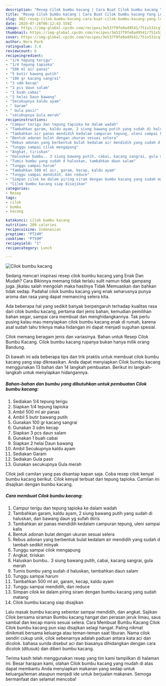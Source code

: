 ```yaml
---
description: "Resep Cilok bumbu kacang | Cara Buat Cilok bumbu kacang Yang Lezat"
title: "Resep Cilok bumbu kacang | Cara Buat Cilok bumbu kacang Yang Lezat"
slug: 982-resep-cilok-bumbu-kacang-cara-buat-cilok-bumbu-kacang-yang-lezat
date: 2020-07-26T06:12:43.559Z
image: https://img-global.cpcdn.com/recipes/3e537f9fe0a49541/751x532cq70/cilok-bumbu-kacang-foto-resep-utama.jpg
thumbnail: https://img-global.cpcdn.com/recipes/3e537f9fe0a49541/751x532cq70/cilok-bumbu-kacang-foto-resep-utama.jpg
cover: https://img-global.cpcdn.com/recipes/3e537f9fe0a49541/751x532cq70/cilok-bumbu-kacang-foto-resep-utama.jpg
author: Nora Park
ratingvalue: 3.4
reviewcount: 6
recipeingredient:
- "1/4 tepung terigu"
- "1/4 tepung tapioka"
- "500 ml air panas"
- "5 butir bawang putih"
- "100 gr kacang sangrai"
- "3 sdm kecap"
- "3 pcs daun salam"
- "1 buah cabai"
- "2 helai Daun bawang"
- "Secukupnya kaldu ayam"
- " Garam"
- " Gula pasir"
- "secukupnya Gula merah"
recipeinstructions:
- "Campur terigu dan tepung tapioka ke dalam wadah"
- "Tambahkan garam, kaldu ayam, 2 siung bawang putih yang sudah di haluskan, dan bawang daun yg sufah diiris"
- "Tambahkan air panas mendidih kedalam campuran tepung, uleni sampai kalis"
- "Bentuk adonan bulat dengan ukuran sesuai selera"
- "Rebus adonan yang berbentuk bulat kedalam air mendidih yang sudah d tambah sedikit minyak"
- "Tunggu sampai cilok mengapung"
- "Angkat, tiriskan"
- "Haluskan bumbu.. 3 siung bawang putih, cabai, kacang sangrai, gula merah"
- "Tumis bumbu yang sudah d haluskan, tambahkan daun salam"
- "Tunggu sampai harum"
- "Tambahkan 500 ml air, garam, kecap, kaldu ayam"
- "Tunggu sampai mendidih, dan reduce"
- "Simpan cilok ke dalam piring siram dengan bumbu kacang yang sudah matang"
- "Cilok bumbu kacang siap disajikan"
categories:
- Resep
tags:
- cilok
- bumbu
- kacang

katakunci: cilok bumbu kacang 
nutrition: 209 calories
recipecuisine: Indonesian
preptime: "PT24M"
cooktime: "PT59M"
recipeyield: "1"
recipecategory: Lunch

---
```



![Cilok bumbu kacang](https://img-global.cpcdn.com/recipes/3e537f9fe0a49541/751x532cq70/cilok-bumbu-kacang-foto-resep-utama.jpg)

Sedang mencari inspirasi resep cilok bumbu kacang yang Enak Dan Mudah? Cara Bikinnya memang tidak terlalu sulit namun tidak gampang juga. jikalau salah mengolah maka hasilnya Tidak Memuaskan dan bahkan tidak sedap. Padahal cilok bumbu kacang yang enak seharusnya punya aroma dan rasa yang dapat memancing selera kita.

Ada beberapa hal yang sedikit banyak berpengaruh terhadap kualitas rasa dari cilok bumbu kacang, pertama dari jenis bahan, kemudian pemilihan bahan segar, sampai cara membuat dan menghidangkannya. Tak perlu pusing kalau mau menyiapkan cilok bumbu kacang enak di rumah, karena asal sudah tahu triknya maka hidangan ini dapat menjadi suguhan spesial.

Cilok memang beragam jenis dan variasinya. Bahan untuk Resep Cilok Bumbu Kacang. Cilok bumbu kacang rupanya bukan hanya milik orang Bandung.


Di bawah ini ada beberapa tips dan trik praktis untuk membuat cilok bumbu kacang yang siap dikreasikan. Anda dapat menyiapkan Cilok bumbu kacang menggunakan 13 bahan dan 14 langkah pembuatan. Berikut ini langkah-langkah untuk menyiapkan hidangannya.

<!--inarticleads1-->

##### Bahan-bahan dan bumbu yang dibutuhkan untuk pembuatan Cilok bumbu kacang:

1. Sediakan 1/4 tepung terigu
1. Siapkan 1/4 tepung tapioka
1. Ambil 500 ml air panas
1. Ambil 5 butir bawang putih
1. Gunakan 100 gr kacang sangrai
1. Gunakan 3 sdm kecap
1. Siapkan 3 pcs daun salam
1. Gunakan 1 buah cabai
1. Siapkan 2 helai Daun bawang
1. Ambil Secukupnya kaldu ayam
1. Sediakan  Garam
1. Sediakan  Gula pasir
1. Gunakan secukupnya Gula merah


Cilok jadi camilan yang pas disantap kapan saja. Coba resep cilok kenyal bumbu kacang berikut. Cilok kenyal terbuat dari tepung tapioka. Camilan ini disajikan dengan bumbu kacang. 

<!--inarticleads2-->

##### Cara membuat Cilok bumbu kacang:

1. Campur terigu dan tepung tapioka ke dalam wadah
1. Tambahkan garam, kaldu ayam, 2 siung bawang putih yang sudah di haluskan, dan bawang daun yg sufah diiris
1. Tambahkan air panas mendidih kedalam campuran tepung, uleni sampai kalis
1. Bentuk adonan bulat dengan ukuran sesuai selera
1. Rebus adonan yang berbentuk bulat kedalam air mendidih yang sudah d tambah sedikit minyak
1. Tunggu sampai cilok mengapung
1. Angkat, tiriskan
1. Haluskan bumbu.. 3 siung bawang putih, cabai, kacang sangrai, gula merah
1. Tumis bumbu yang sudah d haluskan, tambahkan daun salam
1. Tunggu sampai harum
1. Tambahkan 500 ml air, garam, kecap, kaldu ayam
1. Tunggu sampai mendidih, dan reduce
1. Simpan cilok ke dalam piring siram dengan bumbu kacang yang sudah matang
1. Cilok bumbu kacang siap disajikan


Lalu masak bumbu kacang sebentar sampai mendidih, dan angkat. Sajikan Cilok bersama siraman Bumbu kacang hangat dan perasan jeruk limau, saus sambal dan kecap manis sesuai selera. Cara Membuat Bumbu Kacang Cilok Cilok bumbu kacang pun siap disajikan selagi hangat. Paling nikmat dinikmati bersama keluarga atau teman-teman saat liburan. Nama cilok sendiri cukup unik, cilok sebenarnya adalah paduan antara kata aci dan dicolok. bahasa sunda disebut aci dan biasanya dihidangkan dengan cara dicolok (ditusuk) dan diberi bumbu kacang. 

Terima kasih telah menggunakan resep yang tim kami tampilkan di halaman ini. Besar harapan kami, olahan Cilok bumbu kacang yang mudah di atas dapat membantu Anda menyiapkan makanan yang sedap untuk keluarga/teman ataupun menjadi ide untuk berjualan makanan. Semoga bermanfaat dan selamat mencoba!
